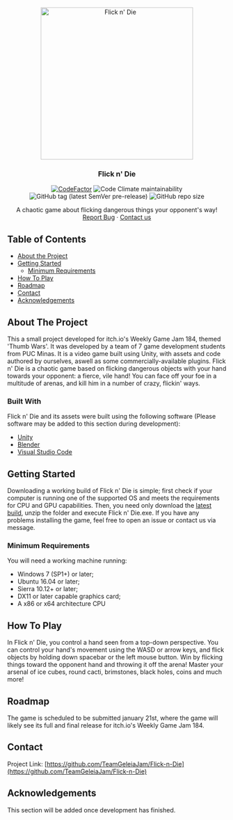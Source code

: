 <!--
*** Thanks for checking out this README Template. If you have a suggestion that would
*** make this better, please fork the repo and create a pull request or simply open
*** an issue with the tag "enhancement".
*** Thanks again! Now go create something AMAZING! :D
-->





<!-- PROJECT SHIELDS -->
<!--
*** I'm using markdown "reference style" links for readability.
*** Reference links are enclosed in brackets [ ] instead of parentheses ( ).
*** See the bottom of this document for the declaration of the reference variables
*** for contributors-url, forks-url, etc. This is an optional, concise syntax you may use.
*** https://www.markdownguide.org/basic-syntax/#reference-style-links
-->




<!-- PROJECT LOGO -->
<br />
<p align="center">
  <a href="https://github.com/ninito-ph/Tank-Wrecks/blob/master/README.md">
    <img src="https://i.imgur.com/3cuUXYY.png" alt="Flick n' Die" width="350" height="350">
  </a>
 
<h3 align="center">Flick n' Die</h3>
  <p align="center">
    <a href="https://www.codefactor.io/repository/github/ninito-ph/tank-wrecks"><img src="https://www.codefactor.io/repository/github/ninito-ph/tank-wrecks/badge?s=3c7b0b2a6c29b80d5ad232ead059891684dec177" alt="CodeFactor" /></a>
    <img alt="Code Climate maintainability" src="https://img.shields.io/codeclimate/maintainability/ninito-ph/Tank-Wrecks">
    <img alt="GitHub tag (latest SemVer pre-release)" src="https://img.shields.io/github/v/release/TeamGeleiaJam/Flick-n-Die?include_prereleases&label=version">
    <img alt="GitHub repo size" src="https://img.shields.io/github/repo-size/TeamGeleiaJam/Flick-n-Die?label=project%20size">
    <br />
    </p>
  </p>
  
  <p align="center">
    A chaotic game about flicking dangerous things your opponent's way!
    <br />
    <a href="https://github.com/TeamGeleiaJam/Flick-n-Die/issues">Report Bug</a>
    ·
    <a href="#contact">Contact us</a>
  </p>
</p>



<!-- TABLE OF CONTENTS -->
## Table of Contents

* [About the Project](#about-the-project)
* [Getting Started](#getting-started)
  * [Minimum Requirements](#minimum-requirements)
* [How To Play](#how-to-play)
* [Roadmap](#roadmap)
* [Contact](#contact)
* [Acknowledgements](#acknowledgements)



<!-- ABOUT THE PROJECT -->
## About The Project

This a small project developed for itch.io's Weekly Game Jam 184, themed 'Thumb Wars'. It was developed by a team of 7 game development students from PUC Minas. It is a video game built using Unity, with assets and code authored by ourselves, aswell as some commercially-available plugins. Flick n' Die is a chaotic game based on flicking dangerous objects with your hand towards your opponent: a fierce, vile hand! You can face off your foe in a multitude of arenas, and kill him in a number of crazy, flickin' ways.

### Built With
Flick n' Die and its assets were built using the following software (Please software may be added to this section during development):
* [Unity](https://unity.com/)
* [Blender](https://www.blender.org/)
* [Visual Studio Code](https://code.visualstudio.com/)


<!-- GETTING STARTED -->
## Getting Started

Downloading a working build of Flick n' Die is simple; first check if your computer is running one of the supported OS and meets the requirements for CPU and GPU capabilities. Then, you need only download the [latest build](https://ninito.itch.io/tank-wrecks), unzip the folder and execute Flick n' Die.exe. If you have any problems installing the game, feel free to open an issue or contact us via message.

### Minimum Requirements

You will need a working machine running:
* Windows 7 (SP1+) or later;
* Ubuntu 16.04 or later;
* Sierra 10.12+ or later;
* DX11 or later capable graphics card;
* A x86 or x64 architecture CPU

<!-- USAGE EXAMPLES -->
## How To Play

In Flick n' Die, you control a hand seen from a top-down perspective. You can control your hand's movement using the WASD or arrow keys, and flick objects by holding down spacebar or the left mouse button. Win by flicking things toward the opponent hand and throwing it off the arena! Master your arsenal of ice cubes, round cacti, brimstones, black holes, coins and much more!

<!-- ROADMAP -->
## Roadmap

The game is scheduled to be submitted january 21st, where the game will likely see its full and final release for itch.io's Weekly Game Jam 184. 

<!-- CONTACT -->
## Contact

Project Link: [https://github.com/TeamGeleiaJam/Flick-n-Die](https://github.com/TeamGeleiaJam/Flick-n-Die)

<!-- ACKNOWLEDGEMENTS -->
## Acknowledgements
This section will be added once development has finished.
